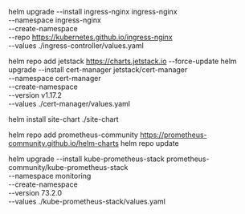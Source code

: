 helm upgrade --install ingress-nginx ingress-nginx \
  --namespace ingress-nginx \
  --create-namespace \
  --repo https://kubernetes.github.io/ingress-nginx \
  --values ./ingress-controller/values.yaml

helm repo add jetstack https://charts.jetstack.io --force-update
helm upgrade --install cert-manager jetstack/cert-manager \
  --namespace cert-manager \
  --create-namespace \
  --version v1.17.2 \
  --values ./cert-manager/values.yaml

helm install site-chart ./site-chart

helm repo add prometheus-community https://prometheus-community.github.io/helm-charts
helm repo update

helm upgrade --install kube-prometheus-stack prometheus-community/kube-prometheus-stack \
  --namespace monitoring \
  --create-namespace \
  --version 73.2.0 \
  --values ./kube-prometheus-stack/values.yaml
